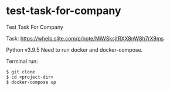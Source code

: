 # test-task-for-company
Test Task For Company

Task:
https://whelp.slite.com/p/note/MiWSksjtRXX8nW8h7rX9ms

Python v3.9.5
Need to run docker and docker-compose.

Terminal run:
```
$ git clone 
$ cd <project-dir>
$ docker-compose up
```
